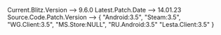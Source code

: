 Current.Blitz.Version --> 9.6.0
Latest.Patch.Date --> 14.01.23
Source.Code.Patch.Version --> {
								"Android:3.5",
								"Steam:3.5",
								"WG.Client:3.5",
								"MS.Store:NULL",
								"RU.Android:3.5"
								"Lesta.Client:3.5"
							  }
